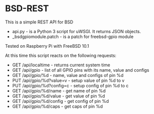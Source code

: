 # BSD-REST

This is a simple REST API for BSD

* api.py - is a Python 3 script for uWSGI. It returns JSON objects.
* _bsdgpiomodule.patch - is a patch for freebsd-gpio module

Tested on Raspberry Pi with FreeBSD 10.1

At this time this script reacts on the following requests:

* GET /api/localtime - returns current system time
* GET /api/gpio - list of all GPIO pins with its name, value and configs
* GET /api/gpio/%d - name, value and configs of pin %d
* PUT /api/gpio/%d?value=v - setup value of pin %d to v
* PUT /api/gpio/%d?config=c - setup config of pin %d to c
* GET /api/gpio/%d/name - get name of pin %d
* GET /api/gpio/%d/value - get value of pin %d
* GET /api/gpio/%d/config - get config of pin %d
* GET /api/gpio/%d/caps - get caps of pin %d

